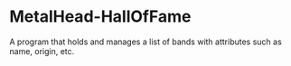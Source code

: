 # MetalHead-HallOfFame
A program that holds and manages a list of bands with attributes such as name, origin, etc.
